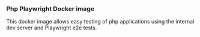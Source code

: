 ### Php Playwright Docker image

This docker image allows easy testing of php applications using the internal dev server and Playwright e2e tests.